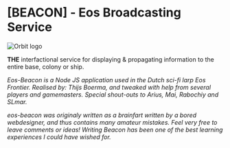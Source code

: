 # [BEACON] - Eos Broadcasting Service #

![Orbit logo](https://github.com/goblinbot/eos-beacon/blob/master/public/images/orbit.png?raw=true)

**THE** interfactional service for displaying & propagating information to the entire base, colony or ship.

*Eos-Beacon is a Node JS application used in the Dutch sci-fi larp Eos Frontier.
Realised by: Thijs Boerma, and tweaked with help from several players and gamemasters. Special shout-outs to Arius, Mai, Rabochiy and SLmar.*

*eos-beacon was originaly written as a brainfart written by a bored webdesigner, and thus contains many amateur mistakes. Feel very free to leave comments or ideas! Writing Beacon has been one of the best learning experiences I could have wished for.*

<!-- **HET MAKEN VAN EEN CUSTOM BROADCAST**
De broadcasts (ALERTS) bestaan uit drie onderdelen:

- De HTML pagina => In de /public/broadcasts/ folder.
  Dit is de pagina die zal verschijnen als alert, en alles wat hiermee word genomen. Bijvoorbeeld geluid, of filmpjes.

- **CSS: Dit is in release MiddleManagementDino herschreven, mail me als je dit wilt weten voordat ik het heb kunnen uitschrijven!**

- Het javascript object => Gedefineerd in /public/broadcasts.js
  Dit bevat alle gegevens om een alert/broadcasts op te roepen.

**Het BROADCAST object:**
Bestaat uit zes waardes. Als voorbeeld kijken we naar **3** voorgekauwde broadcasts:

- var defaultBroadcast  = new broadcastObj("Broadcast Initialise","standby",1,"0","0");
- var broadCastPortalIncoming = new broadcastObj("Portal Incoming","portalincoming",3,"30000","0");
- var broadCastEnemyContact = new broadcastObj("Enemy Contact","enemycontact",8,"0","attack");

Deze staan gedefineerd in **broadcasts.js** in de public folder, en hier zijn toevoegingen makkelijk mogelijk.

Een **broadcastObj** is op de volgende manier opgebouwd:

*var UNIEKENAAM = new broadcastObj(title, file, priority, duration, colorscheme)*

**VAR UNIEKENAAM** => Een unieke naam om de broadcast mee aan te roepen.

**title => de titel**, een korte omschrijving het liefst.

**file  => de naam van het HTML bestand** dat moet worden ingeladen. (Bijvoorbeeld: default . HTML word automatisch erachter aan toegevoegd.)

**colorscheme => het kleurenschema(CSS opmaak)** dat moet worden ingeladen.
  - Als deze **0** is, dan pakt hij gewoon de default kleuren of reset hij naar default.
  - Als deze **PREV** is, dan houdt hij de vorige kleuren aan en reset hij niet.
  - Al voer je een andere waarde in, bijvoorbeeld, *PORTAL* dan probeerd hij het CSS bestand colors-*PORTAL*.css in te laden.

  **'priority' => De "Prioriteit"** van de broadcast (1 tot en met 10). Hogere broadcasts kunnen lagere overschrijven:
  zo kan belangrijker nieuws als "we worden aangevallen" getoond worden en niet overschreven worden door "Jantje pietje heeft Post".

  **'duration' => De duratie (in miliseconden)**. Hoe lang de notificatie actief blijft staan.
  Bij **0** blijft de notificatie staan tot overschreven/ALL CLEAR word gegeven.
  **vuistregels:**
  - 0 = oneindig
  - 1000 = 1 seconde
  - 60000 = 1 minuut
  - 360000 = 1 uur


# Aanroepen van BROADCASTS:

Broadcasts worden naar alle verbonden clients verstuurd via de functie **sendBroadCast(NAAM)** (Case Sensitive).

**(NAAM)** is de **VAR UNIEKENAAM** die we hebben gedefineerd in broadcasts.js, zoals bijvoorbeeld, de broadcast 'broadCastEnemyContact'.
Deze roepen we dus aan met:

**sendBroadCast(broadCastEnemyContact);**
Deze functie kunnen we binden aan HTML knoppen/links _( onclick="sendBroadCast(broadCastEnemyContact);" )_ of we typen dit direct in **console** van je browser. Deze is in de meeste browsers te bereiken door op de pagina te rechtklikken (element inspecteren) of F12.

De meeste broadcasts staan in /public/adm/adminPanel.html (de achter inlog verstopte backend) in de vorm van buttons, met daarop onclick de functies.
voorbeeld: *onclick="sendBroadCast(resetBroadcast); cpanelStatus('Broadcasts CLEARED');"* -->
